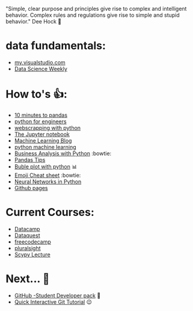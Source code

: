 "Simple, clear purpose and principles give rise to complex and intelligent behavior. Complex rules and regulations give rise to simple and stupid behavior." Dee Hock :raised_hands:

# data fundamentals:
* [my.visualstudio.com](https://my.visualstudio.com/)
* [Data Science Weekly](https://www.datascienceweekly.org/newsletters)

# How to's :+1::
* [10 minutes to pandas](http://pandas.pydata.org/pandas-docs/stable/10min.html)
* [python for engineers](http://pythonforengineers.com/introduction-to-pandas/)
* [webscrapping with python](http://blog.danwin.com/examples-of-web-scraping-in-python-3-x-for-data-journalists/)
* [The Jupyter notebook](http://jupyter-notebook.readthedocs.io/en/latest/index.html)
* [Machine Learning Blog](https://machinelearningmastery.com/blog/)
* [python machine learning](https://machinelearningmastery.com/category/python-machine-learning/)
* [Business Analysis with Python](http://pbpython.com/author/chris-moffitt.html) :bowtie:
* [Pandas Tips](https://medium.com/towards-data-science/pandas-tips-and-tricks-33bcc8a40bb9)
* [Buble plot with python](https://medium.com/towards-data-science/exploring-the-census-income-dataset-using-bubble-plot-cfa1b366313b) :bar_chart: 
* [Emoji Cheat sheet](https://www.webpagefx.com/tools/emoji-cheat-sheet/) :bowtie:
* [Neural Networks in Python](http://www.welchlabs.com/blog/?offset=1415393340000)
* [Github pages](https://pages.github.com/)

# Current Courses:
* [Datacamp](https://www.datacamp.com)
* [Dataquest](https://www.Dataquest.io)
* [freecodecamp](https://www.freecodecamp.org/)
* [pluralsight](https://www.pluralsight.com)
* [Scypy Lecture](http://www.scipy-lectures.org/index.html)

# Next... :tada:
* [GitHub -Student Developer pack](https://education.github.com/pack) :wave:
* [Quick Interactive Git Tutorial](https://try.github.io/levels/1/challenges/1) :wink:
